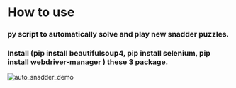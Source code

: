# How to use
### py script to automatically solve and play new snadder puzzles.
### Install (pip install beautifulsoup4, pip install selenium, pip install webdriver-manager ) these 3 package.

![auto_snadder_demo](https://github.com/nabint/auto-snaddder/assets/57428224/c56e3a05-d817-4ac7-a3b3-cce8d4f135fb)
